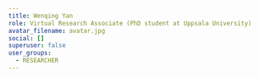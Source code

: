 ```yaml
---
title: Wenqing Yan
role: Virtual Research Associate (PhD student at Uppsala University)
avatar_filename: avatar.jpg
social: []
superuser: false
user_groups:
  - RESEARCHER
---
```


